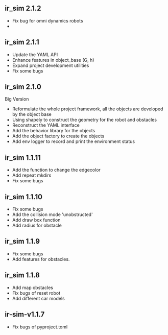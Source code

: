 ## ir_sim 2.1.2

- Fix bug for omni dynamics robots
- 


## ir_sim 2.1.1

- Update the YAML API
- Enhance features in object_base (G, h)
- Expand project development utilities
- Fix some bugs

## ir_sim 2.1.0

Big Version

- Reformulate the whole project framework, all the objects are developed by the object base
- Using shapely to construct the geometry for the robot and obstacles
- Reconstruct the YAML interface
- Add the behavior library for the objects
- Add the object factory to create the objects
- Add env logger to record and print the environment status


## ir_sim 1.1.11

- Add the function to change the edgecolor
- Add repeat mkdirs
- Fix some bugs

## ir_sim 1.1.10

- Fix some bugs
- Add the collision mode 'unobstructed'
- Add draw box function
- Add radius for obstacle


## ir_sim 1.1.9

- Fix some bugs
- Add features for obstacles.


## ir_sim 1.1.8

- Add map obstacles
- Fix bugs of reset robot
- Add different car models

## ir-sim-v1.1.7

- Fix bugs of pyproject.toml